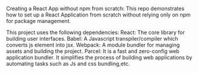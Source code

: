 Creating a React App without npm from scratch:
This repo demonstrates how to set up a React Application from scratch without relying only on npm for package management.

This project uses the following dependencies:
React: The core library for building user interfaces.
Babel: A Javascript transpiler/compiler which converts js element into jsx.
Webpack: A module bundler for managing assets and building the project.
Parcel: It is a fast and zero-config web application bundler. It simplifies the process of building web applications by automating tasks such as Js and css bundling,etc.
